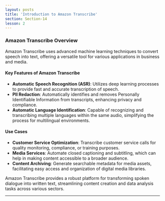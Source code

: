 ```yaml
---
layout: posts
title: 'Introduction to Amazon Transcribe'
section: Section-14
lesson: 2
---
```


### Amazon Transcribe Overview

Amazon Transcribe uses advanced machine learning techniques to convert speech into text, offering a versatile tool for various applications in business and media.

<!-- pagebreak -->

#### Key Features of Amazon Transcribe

- **Automatic Speech Recognition (ASR)**: Utilizes deep learning processes to provide fast and accurate transcription of speech.
- **PII Redaction**: Automatically identifies and removes Personally Identifiable Information from transcripts, enhancing privacy and compliance.
- **Automatic Language Identification**: Capable of recognizing and transcribing multiple languages within the same audio, simplifying the process for multilingual environments.

<!-- pagebreak -->

#### Use Cases

- **Customer Service Optimization**: Transcribe customer service calls for quality monitoring, compliance, or training purposes.
- **Media Services**: Automate closed captioning and subtitling, which can help in making content accessible to a broader audience.
- **Content Archiving**: Generate searchable metadata for media assets, facilitating easy access and organization of digital media libraries.

Amazon Transcribe provides a robust platform for transforming spoken dialogue into written text, streamlining content creation and data analysis tasks across various sectors.

---
